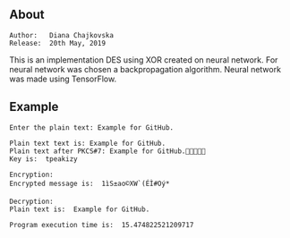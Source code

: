 ## About

```text
Author:   Diana Chajkovska
Release:  20th May, 2019
```

This is an implementation DES using XOR created on neural network. For neural network was chosen a backpropagation algorithm. Neural network was made using TensorFlow.

## Example

```text
Enter the plain text: Example for GitHub.

Plain text text is: Example for GitHub.
Plain text after PKCS#7: Example for GitHub.
Key is:  tpeakizy

Encryption: 
Encrypted message is:  1ìS±ao©XW`(ÉÌ#Oý*

Decryption: 
Plain text is:  Example for GitHub.

Program execution time is:  15.474822521209717
```
